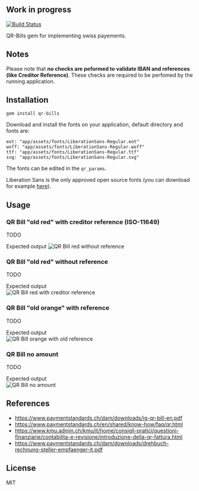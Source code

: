 ## Work in progress

[![Build Status](https://travis-ci.com/damoiser/qr-bills.svg?branch=master)](https://travis-ci.com/damoiser/qr-bills)

QR-Bills gem for implementing swiss payements.

## Notes
Please note that **no checks are peformed to validate IBAN and references (like Creditor Reference)**.
These checks are required to be perfomed by the running application.

## Installation
```
gem install qr-bills
```

Download and install the fonts on your application, default directory and fonts are:
```
eot: "app/assets/fonts/LiberationSans-Regular.eot"
woff: "app/assets/fonts/LiberationSans-Regular.woff"
ttf: "app/assets/fonts/LiberationSans-Regular.ttf"
svg: "app/assets/fonts/LiberationSans-Regular.svg"
```
The fonts can be edited in the ```qr_params```.

Liberation Sans is the only approved open source fonts (you can download for example [here](https://www.fontsquirrel.com/fonts/liberation-sans)). 

## Usage

### QR Bill "old red" with creditor reference (ISO-11649)
TODO

Expected output 
![QR Bill red without reference](https://github.com/damoiser/qr-bills/blob/master/imgs/qr_bill_red_with_credit_ref.jpeg)


### QR Bill "old red" without reference
TODO

Expected output  
![QR Bill red with creditor reference](https://github.com/damoiser/qr-bills/blob/master/imgs/qr_bill_red_no_ref.jpeg)


### QR Bill "old orange" with reference
TODO

Expected output  
![QR Bill orange with old reference](https://github.com/damoiser/qr-bills/blob/master/imgs/qr_bill_orange_old_ref.jpeg)

### QR Bill no amount
TODO

Expected output  
![QR Bill no amount](https://github.com/damoiser/qr-bills/blob/master/imgs/qr_bill_no_amount.jpeg)

## References
* https://www.paymentstandards.ch/dam/downloads/ig-qr-bill-en.pdf
* https://www.paymentstandards.ch/en/shared/know-how/faq/qr.html
* https://www.kmu.admin.ch/kmu/it/home/consigli-pratici/questioni-finanziarie/contabilita-e-revisione/introduzione-della-qr-fattura.html
* https://www.paymentstandards.ch/dam/downloads/drehbuch-rechnung-steller-empfaenger-it.pdf

## License
MIT